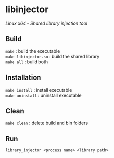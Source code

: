 # libinjector
*Linux x64 - Shared library injection tool*

## Build
`make` : build the executable\
`make libinjector.so` : build the shared library\
`make all` : build both

## Installation
`make install` : install executable\
`make uninstall` : uninstall executable


## Clean
`make clean` : delete build and bin folders

## Run
`library_injector <process name> <library path>`
